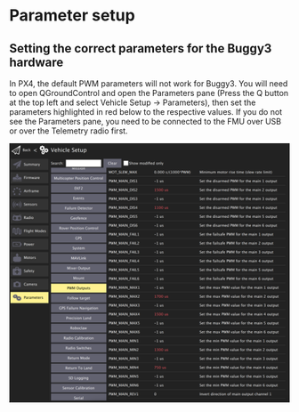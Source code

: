 # Parameter setup

## Setting the correct parameters for the Buggy3 hardware

In PX4, the default PWM parameters will not work for Buggy3. You will need to open QGroundControl and open the Parameters pane (Press the Q button at the top left and select Vehicle Setup -> Parameters), then set the parameters highlighted in red below to the respective values. If you do not see the Parameters pane, you need to be connected to the FMU over USB or over the Telemetry radio first.

![PWM parameters](<../.gitbook/assets/image (49).png>)

